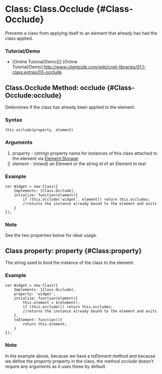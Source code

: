 Class: Class.Occlude {#Class-Occlude}
=======================

Prevents a class from applying itself to an element that already has had the class applied.

### Tutorial/Demo

* [Online Tutorial/Demo][]
[Online Tutorial/Demo]:http://www.clientcide.com/wiki/cnet-libraries/01.1-class.extras/03-occlude

Class.Occlude Method: occlude {#Class-Occlude:occlude}
----------------------------------------

Determines if the class has already been applied to the element.

### Syntax

	this.occlude(property, element)

### Arguments

1. property - (*string*) property name for instances of this class attached to the element via [Element.Storage][]
2. element - (*mixed*) an Element or the string id of an Element to test

### Example

	var Widget = new Class({
		Implements: [Class.Occlude],
		intialize: function(element){
			if (this.occlude('widget', element)) return this.occludes;
			//returns the instance already bound to the element and exits
		}
	});

### Note

See the two properties below for ideal usage.

Class property: property {#Class:property}
----------------------------------------------

The string used to bind the instance of the class to the element.

### Example

	var Widget = new Class({
		Implements: [Class.Occlude],
		property: 'widget',
		intialize: function(element){
			this.element = $(element);
			if (this.occlude()) return this.occludes;
			//returns the instance already bound to the element and exits
		},
		toElement: function(){
			return this.element;
		}
	});

### Note

In the example above, because we have a *toElement* method and because we define the *property* property in the class, the method *occlude* doesn't require any arguments as it uses these by default.

[Element.Storage]: http://mootools.net/docs/Element/Element#Element:store